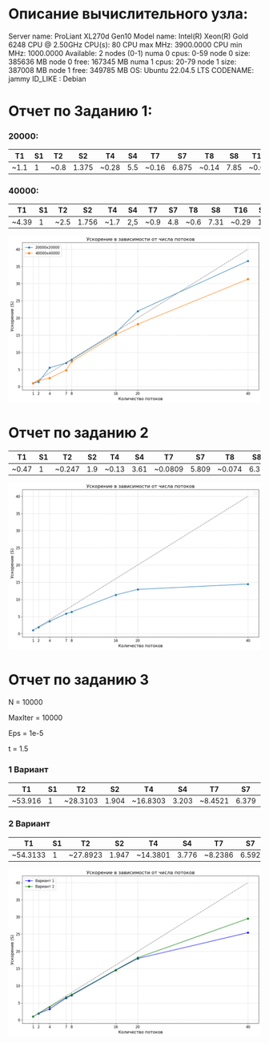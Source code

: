 # Описание вычислительного узла:
Server name: ProLiant XL270d Gen10
Model name: Intel(R) Xeon(R) Gold 6248 CPU @ 2.50GHz
CPU(s): 80
CPU max MHz: 3900.0000
CPU min MHz: 1000.0000
Available: 2 nodes (0-1)
numa 0 cpus: 0-59
node 0 size: 385636 MB
node 0 free: 167345 MB
numa 1 cpus: 20-79
node 1 size: 387008 MB
node 1 free: 349785 MB
OS: Ubuntu 22.04.5 LTS
CODENAME: jammy
ID_LIKE : Debian

# Отчет по Заданию 1:

### 20000:

| T1  | S1  | T2   | S2   | T4   | S4   | T7   | S7    | T8   | S8    | T16  | S16   | T20  | S20   | T40  | S40   |
|-----|-----|------|------|------|------|------|-------|------|-------|------|-------|------|-------|------|-------|
| ~1.1 | 1   | ~0.8  | 1.375| ~0.28 | 5.5  | ~0.16 | 6.875 | ~0.14 | 7.85  | ~0.07 | 15.7  | ~0.05 | 22    | ~0.03 | 36.6 |

### 40000:
| T1  | S1  | T2   | S2   | T4   | S4   | T7   | S7    | T8   | S8    | T16  | S16   | T20  | S20   | T40  | S40   |
|-----|-----|------|------|------|------|------|-------|------|-------|------|-------|------|-------|------|-------|
|~4.39 |1|~2.5 |1.756| ~1.7|2,5| ~0.9 |4.8|~0.6 |7.31| ~0.29|15.1|~0.24|18,2|~0.14|31.3|

![alt text](img/image.png)

# Отчет по заданию 2
| T1  | S1  | T2   | S2   | T4   | S4   | T7   | S7    | T8   | S8    | T16  | S16   | T20  | S20   | T40  | S40   |
|-----|-----|------|------|------|------|------|-------|------|-------|------|-------|------|-------|------|-------|
|~0.47|1|~0.247|1.9|~0.13|3.61|~0.0809|5.809|~0.074|6.35|~0.0416|11.29|~0.0364|12.91|~0.0325|14.461|

![alt text](img/image1.png)

# Отчет по заданию 3

N = 10000

MaxIter = 10000

Eps = 1e-5

t = 1.5

### 1 Вариант

| T1  | S1  | T2   | S2   | T4   | S4   | T7   | S7    | T8   | S8    | T16  | S16   | T20  | S20   | T40  | S40   |
|-----|-----|------|------|------|------|------|-------|------|-------|------|-------|------|-------|------|-------|
|~53.916|1|~28.3103|1.904|~16.8303|3.203|~8.4521|6.379|~7.45906|7.22|~3.72083|14.4903|~3.00962|17.914|~2.11936|25.439|

### 2 Вариант

| T1  | S1  | T2   | S2   | T4   | S4   | T7   | S7    | T8   | S8    | T16  | S16   | T20  | S20   | T40  | S40   |
|-----|-----|------|------|------|------|------|-------|------|-------|------|-------|------|-------|------|-------|
|~54.3133|1|~27.8923|1.947|~14.3801|3.776|~8.2386|6.592|~7.36419|7.375|~3.72208|14.592|~2.99563|18.1308|~1.83907|29.533|

![alt text](img/image2.png)